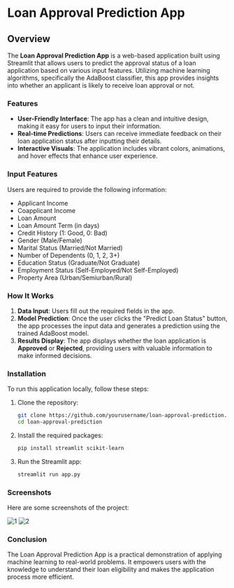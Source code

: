 # Loan Approval Prediction App

## Overview
The **Loan Approval Prediction App** is a web-based application built using Streamlit that allows users to predict the approval status of a loan application based on various input features. Utilizing machine learning algorithms, specifically the AdaBoost classifier, this app provides insights into whether an applicant is likely to receive loan approval or not.

### Features
- **User-Friendly Interface**: The app has a clean and intuitive design, making it easy for users to input their information.
- **Real-time Predictions**: Users can receive immediate feedback on their loan application status after inputting their details.
- **Interactive Visuals**: The application includes vibrant colors, animations, and hover effects that enhance user experience.

### Input Features
Users are required to provide the following information:
- Applicant Income
- Coapplicant Income
- Loan Amount
- Loan Amount Term (in days)
- Credit History (1: Good, 0: Bad)
- Gender (Male/Female)
- Marital Status (Married/Not Married)
- Number of Dependents (0, 1, 2, 3+)
- Education Status (Graduate/Not Graduate)
- Employment Status (Self-Employed/Not Self-Employed)
- Property Area (Urban/Semiurban/Rural)

### How It Works
1. **Data Input**: Users fill out the required fields in the app.
2. **Model Prediction**: Once the user clicks the "Predict Loan Status" button, the app processes the input data and generates a prediction using the trained AdaBoost model.
3. **Results Display**: The app displays whether the loan application is **Approved** or **Rejected**, providing users with valuable information to make informed decisions.

### Installation
To run this application locally, follow these steps:
1. Clone the repository:
   ```bash
   git clone https://github.com/yourusername/loan-approval-prediction.git
   cd loan-approval-prediction

2. Install the required packages:
   ```bash
   pip install streamlit scikit-learn

3. Run the Streamlit app:
   ```bash
   streamlit run app.py

### Screenshots
Here are some screenshots of the project:

![1](2.png)
![2](1.png)



### Conclusion
The Loan Approval Prediction App is a practical demonstration of applying machine learning to real-world problems. It empowers users with the knowledge to understand their loan eligibility and makes the application process more efficient.